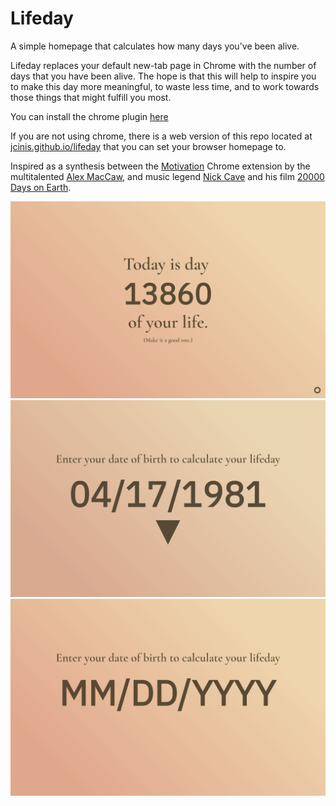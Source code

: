 # Lifeday
A simple homepage that calculates how many days you've been alive.

Lifeday replaces your default new-tab page in Chrome with the number of days that you have been alive. The hope is that this will help to inspire you to make this day more meaningful, to waste less time, and to work towards those things that might fulfill you most.

You can install the chrome plugin [here](https://chrome.google.com/webstore/detail/lifeday/bjnakdpcancplfbpcgckhilkgdjbfdal)

If you are not using chrome, there is a web version of this repo located at [jcinis.github.io/lifeday](https://jcinis.github.io/lifeday) that you can set your browser homepage to.

Inspired as a synthesis between the [Motivation](https://github.com/maccman/motivation) Chrome extension by the multitalented [Alex MacCaw](https://twitter.com/maccaw), and music legend [Nick Cave](https://en.wikipedia.org/wiki/Nick_Cave) and his film [20000 Days on Earth](https://en.wikipedia.org/wiki/20,000_Days_on_Earth).

![](lifeday-card-day.jpg)
![](lifeday-card-dob.jpg)
![](lifeday-card-mdy.jpg)
